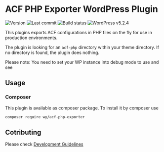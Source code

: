 # ACF PHP Exporter WordPress Plugin
![Version](https://img.shields.io/badge/version-v1.0.0-violet.svg)
![Last commit](https://img.shields.io/github/last-commit/wysiwyg-software-design/acf-php-exporter.svg?style=flat)
![Build status](https://api.travis-ci.org/wysiwyg-software-design/acf-php-exportersvg?branch=develop)
![WordPress v5.2.4](https://img.shields.io/badge/wordpress-v5.2.4-blue.svg)

This plugins exports ACF configurations in PHP files on the fly for use in production environments.

The plugin is looking for an `acf-php` directory within your theme directory. If no directory is found, the plugin
does nothing.

Please note: You need to set your WP instance into debug mode to use and see

## Usage
### Composer
This plugin is available as composer package. To install it by composer use

```bash
composer require wy/acf-php-exporter
```

## Cotributing
Please check [Development Guidelines](./docs/DEVELOPMENT.md)
